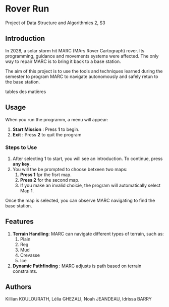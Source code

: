 # Rover Run
Project of Data Structure and Algorithmics 2, S3 

## Introduction
In 2028, a solar storm hit MARC (MArs Rover Cartograph) rover. Its programming, guidance and movements systems were affected. The only way to repair MARC is to bring it back to a base station. 

The aim of this project is to use the tools and techniques learned during the semester to program MARC to navigate autonomously and safely retun to the base station.




tables des matières 

## Usage<a name="usage"></a>
When you run the programm, a menu will appear:
1. **Start Mission** : Press **1** to begin.
2. **Exit** : Press **2** to quit the program

### Steps to Use
1. After selecting 1 to start, you will see an introduction. To continue, press **any key**.
2. You will the be prompted to choose betxeen two maps:
   1.  **Press 1** fpr the fisrt map.
   2. **Press 2** for the second map.
   3. If you make an invalid choicie, the program will automatically select Map 1.

Once the map is selected, you can observe MARC navigating to find the base station.

## Features <a name="features"></a>
1. **Terrain Handling**: MARC can navigate different types of terrain, such as:
   1. Plain
   2. Reg
   3. Mud
   4. Crevasse
   5. Ice
2. **Dynamic Pathfinding** : MARC adjusts is path based on terrain constraints.



## Authors
Killian KOULOURATH, Lélia GHEZALI, Noah JEANDEAU, Idrissa BARRY
